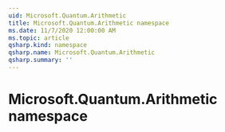 ```yaml
---
uid: Microsoft.Quantum.Arithmetic
title: Microsoft.Quantum.Arithmetic namespace
ms.date: 11/7/2020 12:00:00 AM
ms.topic: article
qsharp.kind: namespace
qsharp.name: Microsoft.Quantum.Arithmetic
qsharp.summary: ''
---
```


# Microsoft.Quantum.Arithmetic namespace



